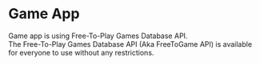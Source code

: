# Game App

Game app is using Free-To-Play Games Database API.<br/>
The Free-To-Play Games Database API (Aka FreeToGame API) is available for everyone to use without any restrictions.
